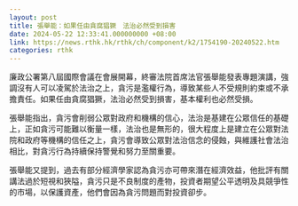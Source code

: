 ```yaml
---
layout: post
title: 張舉能：如果任由貪腐猖獗　法治必然受到損害
date: 2024-05-22 12:33:41.000000000 +08:00
link: https://news.rthk.hk/rthk/ch/component/k2/1754190-20240522.htm
categories: rthk
---
```


廉政公署第八屆國際會議在會展開幕，終審法院首席法官張舉能發表專題演講，強調沒有人可以凌駕於法治之上，貪污是濫權行為，導致某些人不受規則約束或不承擔責任。如果任由貪腐猖獗，法治必然受到損害，基本權利也必然受損。

張舉能指出，貪污會削弱公眾對政府和機構的信心，法治是基建在公眾信任的基礎上，正如貪污可能難以衡量一樣，法治也是無形的，很大程度上是建立在公眾對法院和政府等機構的信任之上，貪污會導致公眾對法治信念的侵蝕，與維護社會法治相比，對貪污行為持續保持警覺和努力至關重要。

張舉能又提到，過去有部分經濟學家認為貪污亦可帶來潛在經濟效益，他批評有關講法過於短視和狹隘，貪污只是不良制度的產物，投資者期望公平透明及具競爭性的市場，以保護資產，他們會因為貪污問題而對投資卻步。
